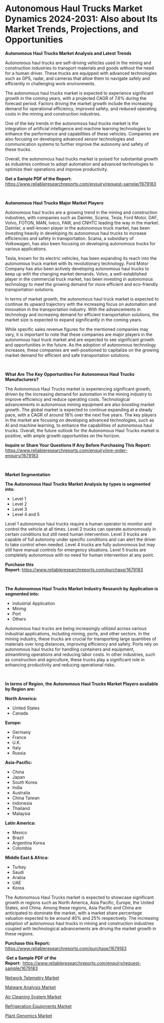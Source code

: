 <p><h1>Autonomous Haul Trucks Market Dynamics 2024-2031: Also about Its Market Trends, Projections, and Opportunities</h1></p><p><strong>Autonomous Haul Trucks Market Analysis and Latest Trends</strong></p>
<p><p>Autonomous haul trucks are self-driving vehicles used in the mining and construction industries to transport materials and goods without the need for a human driver. These trucks are equipped with advanced technologies such as GPS, radar, and cameras that allow them to navigate safely and efficiently in challenging work environments.</p><p>The autonomous haul trucks market is expected to experience significant growth in the coming years, with a projected CAGR of 7.6% during the forecast period. Factors driving the market growth include the increasing demand for operational efficiency, improved safety, and reduced operating costs in the mining and construction industries.</p><p>One of the key trends in the autonomous haul trucks market is the integration of artificial intelligence and machine learning technologies to enhance the performance and capabilities of these vehicles. Companies are also focusing on developing advanced sensor technologies and communication systems to further improve the autonomy and safety of these trucks.</p><p>Overall, the autonomous haul trucks market is poised for substantial growth as industries continue to adopt automation and advanced technologies to optimize their operations and improve productivity.</p></p>
<p><strong>Get a Sample PDF of the Report:&nbsp;</strong> <a href="https://www.reliableresearchreports.com/enquiry/request-sample/1679183">https://www.reliableresearchreports.com/enquiry/request-sample/1679183</a></p>
<p>&nbsp;</p>
<p><strong>Autonomous Haul Trucks Major Market Players</strong></p>
<p><p>Autonomous haul trucks are a growing trend in the mining and construction industries, with companies such as Daimler, Scania, Tesla, Ford Motor, DAF, Volvo, FOTON, MAN, Iveco, FAW, and CNHTC leading the way in the market. Daimler, a well-known player in the autonomous truck market, has been investing heavily in developing its autonomous haul trucks to increase efficiencies and safety in transportation. Scania, a subsidiary of Volkswagen, has also been focusing on developing autonomous trucks for various applications.</p><p>Tesla, known for its electric vehicles, has been expanding its reach into the autonomous truck market with its revolutionary technology. Ford Motor Company has also been actively developing autonomous haul trucks to keep up with the changing market demands. Volvo, a well-established player in the commercial truck market, has been investing in autonomous technology to meet the growing demand for more efficient and eco-friendly transportation solutions.</p><p>In terms of market growth, the autonomous haul truck market is expected to continue its upward trajectory with the increasing focus on automation and innovation in the transportation industry. With the advancements in technology and increasing demand for efficient transportation solutions, the market size is expected to expand significantly in the coming years.</p><p>While specific sales revenue figures for the mentioned companies may vary, it is important to note that these companies are major players in the autonomous haul truck market and are expected to see significant growth and opportunities in the future. As the adoption of autonomous technology increases, these companies are well-positioned to capitalize on the growing market demand for efficient and safe transportation solutions.</p></p>
<p>&nbsp;</p>
<p><strong>What Are The Key Opportunities For Autonomous Haul Trucks Manufacturers?</strong></p>
<p><p>The Autonomous Haul Trucks market is experiencing significant growth, driven by the increasing demand for automation in the mining industry to improve efficiency and reduce operating costs. Technological advancements in autonomous mining equipment are also boosting market growth. The global market is expected to continue expanding at a steady pace, with a CAGR of around 18% over the next five years. The key players in the market are focusing on developing advanced technologies, such as AI and machine learning, to enhance the capabilities of autonomous haul trucks. Overall, the future outlook for the Autonomous Haul Trucks market is positive, with ample growth opportunities on the horizon.</p></p>
<p><strong>Inquire or Share Your Questions If Any Before Purchasing This Report:</strong> <a href="https://www.reliableresearchreports.com/enquiry/pre-order-enquiry/1679183">https://www.reliableresearchreports.com/enquiry/pre-order-enquiry/1679183</a></p>
<p>&nbsp;</p>
<p><strong>Market Segmentation</strong></p>
<p><strong>The Autonomous Haul Trucks Market Analysis by types is segmented into:</strong></p>
<p><ul><li>Level 1</li><li>Level 2</li><li>Level 3</li><li>Level 4 and 5</li></ul></p>
<p><p>Level 1 autonomous haul trucks require a human operator to monitor and control the vehicle at all times. Level 2 trucks can operate autonomously in certain conditions but still need human intervention. Level 3 trucks are capable of full autonomy under specific conditions and can alert the driver to take control when needed. Level 4 trucks are fully autonomous but may still have manual controls for emergency situations. Level 5 trucks are completely autonomous with no need for human intervention at any point.</p></p>
<p><strong>Purchase this Report:&nbsp;</strong><a href="https://www.reliableresearchreports.com/purchase/1679183">https://www.reliableresearchreports.com/purchase/1679183</a></p>
<p>&nbsp;</p>
<p><strong>The Autonomous Haul Trucks Market Industry Research by Application is segmented into:</strong></p>
<p><ul><li>Industrial Application</li><li>Mining</li><li>Port</li><li>Others</li></ul></p>
<p><p>Autonomous haul trucks are being increasingly utilized across various industrial applications, including mining, ports, and other sectors. In the mining industry, these trucks are crucial for transporting large quantities of materials over long distances, improving efficiency and safety. Ports rely on autonomous haul trucks for handling containers and equipment, streamlining operations and reducing labor costs. In other industries, such as construction and agriculture, these trucks play a significant role in enhancing productivity and reducing operational risks.</p></p>
<p>&nbsp;</p>
<p><strong>In terms of Region, the Autonomous Haul Trucks Market Players available by Region are:</strong></p>
<p>
    <p> <strong> North America: </strong>
        <ul>
            <li>United States</li>
            <li>Canada</li>
        </ul>
        </p> 
    <p> <strong> Europe: </strong>
        <ul>
            <li>Germany</li>
            <li>France</li>
            <li>U.K.</li>
            <li>Italy</li>
            <li>Russia</li>
        </ul>
        </p> 
    <p> <strong> Asia-Pacific: </strong>
        <ul>
            <li>China</li>
            <li>Japan</li>
            <li>South Korea</li>
            <li>India</li>
            <li>Australia</li>
            <li>China Taiwan</li>
            <li>Indonesia</li>
            <li>Thailand</li>
            <li>Malaysia</li>
        </ul>
        </p> 
    <p> <strong> Latin America: </strong>
        <ul>
            <li>Mexico</li>
            <li>Brazil</li>
            <li>Argentina Korea</li>
            <li>Colombia</li>
        </ul>
        </p> 
    <p> <strong> Middle East & Africa: </strong>
        <ul>
            <li>Turkey</li>
            <li>Saudi</li>
            <li>Arabia</li>
            <li>UAE</li>
            <li>Korea</li>
        </ul>
    </p>
    </p>
<p><p>The Autonomous Haul Trucks market is expected to showcase significant growth in regions such as North America, Asia Pacific, Europe, the United States, and China. Among these regions, Asia Pacific and China are anticipated to dominate the market, with a market share percentage valuation expected to be around 40% and 25% respectively. The increasing adoption of autonomous haul trucks in mining and construction industries coupled with technological advancements are driving the market growth in these regions.</p></p>
<p><strong>Purchase this Report: </strong><a href="https://www.reliableresearchreports.com/purchase/1679183">https://www.reliableresearchreports.com/purchase/1679183</a></p>
<p>&nbsp;<strong>Get a Sample PDF of the Report:&nbsp;&nbsp;</strong><a href="https://www.reliableresearchreports.com/enquiry/request-sample/1679183">https://www.reliableresearchreports.com/enquiry/request-sample/1679183</a></p>
<p><strong></strong></p>
<p><p><a href="https://medium.com/@crystalpierce09/network-telemetry-market-insight-market-trends-growth-forecasted-from-2024-to-2031-b4ba428b97b7">Network Telemetry Market</a></p><p><a href="https://medium.com/@crystalpierce09/malware-analysis-market-trends-and-market-analysis-forecasted-for-period-2024-2031-6b6328e4c507">Malware Analysis Market</a></p><p><a href="https://github.com/eeaveuhhh/Market-Research-Report-List-1/blob/main/air-cleaning-system-market.md">Air Cleaning System Market</a></p><p><a href="https://github.com/khayangel/Market-Research-Report-List-2/blob/main/refrigeration-equipments-market.md">Refrigeration Equipments Market</a></p><p><a href="https://medium.com/@tammyfreeman2022/plant-genomics-market-outlook-industry-overview-and-forecast-2024-to-2031-d099ba259eb6">Plant Genomics Market</a></p></p>